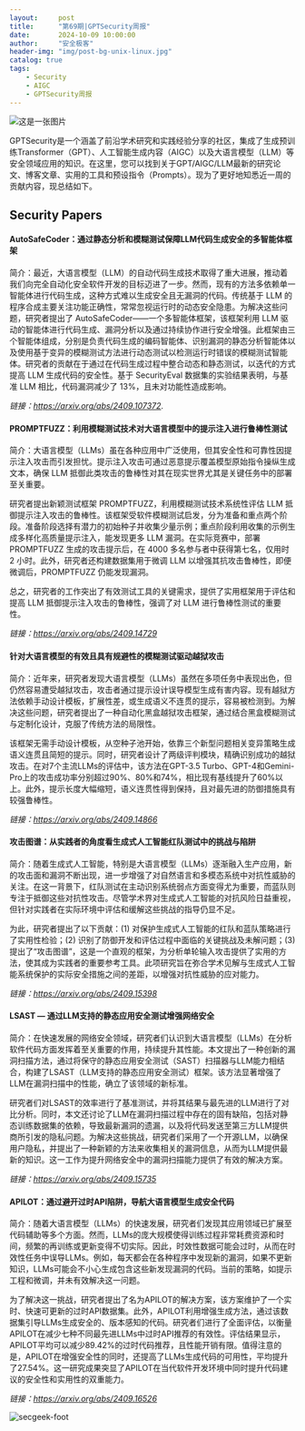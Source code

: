 ```yaml
---
layout:     post
title:      "第69期|GPTSecurity周报"
date:       2024-10-09 10:00:00
author:     "安全极客"
header-img: "img/post-bg-unix-linux.jpg"
catalog: true
tags:
    - Security
    - AIGC
    - GPTSecurity周报
---
```



![这是一张图片](https://www.gptsecurity.info/img/in-post/0807/01.jpg)

GPTSecurity是一个涵盖了前沿学术研究和实践经验分享的社区，集成了生成预训练Transformer（GPT）、人工智能生成内容（AIGC）以及大语言模型（LLM）等安全领域应用的知识。在这里，您可以找到关于GPT/AIGC/LLM最新的研究论文、博客文章、实用的工具和预设指令（Prompts）。现为了更好地知悉近一周的贡献内容，现总结如下。

## Security Papers

#### AutoSafeCoder：通过静态分析和模糊测试保障LLM代码生成安全的多智能体框架

简介：最近，大语言模型（LLM）的自动代码生成技术取得了重大进展，推动着我们向完全自动化安全软件开发的目标迈进了一步。然而，现有的方法多依赖单一智能体进行代码生成，这种方式难以生成安全且无漏洞的代码。传统基于 LLM 的程序合成主要关注功能正确性，常常忽视运行时的动态安全隐患。为解决这些问题，研究者提出了 AutoSafeCoder——一个多智能体框架，该框架利用 LLM 驱动的智能体进行代码生成、漏洞分析以及通过持续协作进行安全增强。此框架由三个智能体组成，分别是负责代码生成的编码智能体、识别漏洞的静态分析智能体以及使用基于变异的模糊测试方法进行动态测试以检测运行时错误的模糊测试智能体。研究者的贡献在于通过在代码生成过程中整合动态和静态测试，以迭代的方式提高 LLM 生成代码的安全性。基于 SecurityEval 数据集的实验结果表明，与基准 LLM 相比，代码漏洞减少了 13%，且未对功能性造成影响。

*链接：https://arxiv.org/abs/2409.107372*.

#### PROMPTFUZZ：利用模糊测试技术对大语言模型中的提示注入进行鲁棒性测试

简介：大语言模型（LLMs）虽在各种应用中广泛使用，但其安全性和可靠性因提示注入攻击而引发担忧。提示注入攻击可通过恶意提示覆盖模型原始指令操纵生成文本，确保 LLM 抵御此类攻击的鲁棒性对其在现实世界尤其是关键任务中的部署至关重要。

研究者提出新颖测试框架 PROMPTFUZZ，利用模糊测试技术系统性评估 LLM 抵御提示注入攻击的鲁棒性。该框架受软件模糊测试启发，分为准备和重点两个阶段。准备阶段选择有潜力的初始种子并收集少量示例；重点阶段利用收集的示例生成多样化高质量提示注入，能发现更多 LLM 漏洞。在实际竞赛中，部署 PROMPTFUZZ 生成的攻击提示后，在 4000 多名参与者中获得第七名，仅用时 2 小时。此外，研究者还构建数据集用于微调 LLM 以增强其抗攻击鲁棒性，即便微调后，PROMPTFUZZ 仍能发现漏洞。

总之，研究者的工作突出了有效测试工具的关键需求，提供了实用框架用于评估和提高 LLM 抵御提示注入攻击的鲁棒性，强调了对 LLM 进行鲁棒性测试的重要性。

*链接：https://arxiv.org/abs/2409.14729*

#### 针对大语言模型的有效且具有规避性的模糊测试驱动越狱攻击

简介：近年来，研究者发现大语言模型（LLMs）虽然在多项任务中表现出色，但仍然容易遭受越狱攻击，攻击者通过提示设计误导模型生成有害内容。现有越狱方法依赖手动设计模板，扩展性差，或生成语义不连贯的提示，容易被检测到。为解决这些问题，研究者提出了一种自动化黑盒越狱攻击框架，通过结合黑盒模糊测试与定制化设计，克服了传统方法的局限性。

该框架无需手动设计模板，从空种子池开始，依靠三个新型问题相关变异策略生成语义连贯且简短的提示。同时，研究者设计了两级评判模块，精确识别成功的越狱攻击。在对7个主流LLMs的评估中，该方法在GPT-3.5 Turbo、GPT-4和Gemini-Pro上的攻击成功率分别超过90%、80%和74%，相比现有基线提升了60%以上。此外，提示长度大幅缩短，语义连贯性得到保持，且对最先进的防御措施具有较强鲁棒性。

*链接：https://arxiv.org/abs/2409.14866*

#### 攻击图谱：从实践者的角度看生成式人工智能红队测试中的挑战与陷阱

简介：随着生成式人工智能，特别是大语言模型（LLMs）逐渐融入生产应用，新的攻击面和漏洞不断出现，进一步增强了对自然语言和多模态系统中对抗性威胁的关注。在这一背景下，红队测试在主动识别系统弱点方面变得尤为重要，而蓝队则专注于抵御这些对抗性攻击。尽管学术界对生成式人工智能的对抗风险日益重视，但针对实践者在实际环境中评估和缓解这些挑战的指导仍显不足。

为此，研究者提出了以下贡献：(1) 对保护生成式人工智能的红队和蓝队策略进行了实用性检验；(2) 识别了防御开发和评估过程中面临的关键挑战及未解问题；(3) 提出了“攻击图谱”，这是一个直观的框架，为分析单轮输入攻击提供了实用的方法，使其成为实践者的重要参考工具。此项研究旨在弥合学术见解与生成式人工智能系统保护的实际安全措施之间的差距，以增强对抗性威胁的应对能力。

*链接：https://arxiv.org/abs/2409.15398*

#### LSAST — 通过LLM支持的静态应用安全测试增强网络安全

简介：在快速发展的网络安全领域，研究者们认识到大语言模型（LLMs）在分析软件代码方面发挥着至关重要的作用，持续提升其性能。本文提出了一种创新的漏洞扫描方法，通过将保守的静态应用安全测试（SAST）扫描器与LLM能力相结合，构建了LSAST（LLM支持的静态应用安全测试）框架。该方法显著增强了LLM在漏洞扫描中的性能，确立了该领域的新标准。

研究者们对LSAST的效率进行了基准测试，并将其结果与最先进的LLM进行了对比分析。同时，本文还讨论了LLM在漏洞扫描过程中存在的固有缺陷，包括对静态训练数据集的依赖，导致最新漏洞的遗漏，以及将代码发送至第三方LLM提供商所引发的隐私问题。为解决这些挑战，研究者们采用了一个开源LLM，以确保用户隐私，并提出了一种新颖的方法来收集相关的漏洞信息，从而为LLM提供最新的知识。这一工作为提升网络安全中的漏洞扫描能力提供了有效的解决方案。

*链接：https://arxiv.org/abs/2409.15735*

#### APILOT：通过避开过时API陷阱，导航大语言模型生成安全代码

简介：随着大语言模型（LLMs）的快速发展，研究者们发现其应用领域已扩展至代码辅助等多个方面。然而，LLMs的庞大规模使得训练过程非常耗费资源和时间，频繁的再训练或更新变得不切实际。因此，时效性数据可能会过时，从而在时效性任务中误导LLMs。例如，每天都会在各种程序中发现新的漏洞，如果不更新知识，LLMs可能会不小心生成包含这些新发现漏洞的代码。当前的策略，如提示工程和微调，并未有效解决这一问题。

为了解决这一挑战，研究者提出了名为APILOT的解决方案，该方案维护了一个实时、快速可更新的过时API数据集。此外，APILOT利用增强生成方法，通过该数据集引导LLMs生成安全的、版本感知的代码。研究者们进行了全面评估，以衡量APILOT在减少七种不同最先进LLMs中过时API推荐的有效性。评估结果显示，APILOT平均可以减少89.42%的过时代码推荐，且性能开销有限。值得注意的是，APILOT在增强安全性的同时，还提高了LLMs生成代码的可用性，平均提升了27.54%。这一研究成果突显了APILOT在当代软件开发环境中同时提升代码建议的安全性和实用性的双重能力。

*链接：https://arxiv.org/abs/2409.16526*


![secgeek-foot](https://www.gptsecurity.info/img/secgeek-foot.png)
